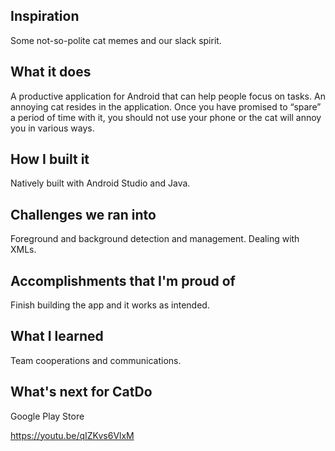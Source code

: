 ## Inspiration
Some not-so-polite cat memes and our slack spirit.

## What it does
A productive application for Android that can help people focus on tasks. An annoying cat resides in the application. Once you have promised to “spare” a period of time with it, you should not use your phone or the cat will annoy you in various ways.

## How I built it
Natively built with Android Studio and Java.

## Challenges we ran into
Foreground and background detection and management. Dealing with XMLs.

## Accomplishments that I'm proud of
Finish building the app and it works as intended.

## What I learned
Team cooperations and communications.

## What's next for CatDo
Google Play Store

https://youtu.be/qIZKvs6VlxM
